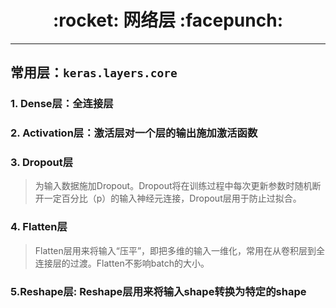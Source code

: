 <h1 align = "center">:rocket: 网络层 :facepunch:</h1>

---
## 常用层：`keras.layers.core`

### 1. Dense层：全连接层
### 2. Activation层：激活层对一个层的输出施加激活函数
### 3. Dropout层
> 为输入数据施加Dropout。Dropout将在训练过程中每次更新参数时随机断开一定百分比（p）的输入神经元连接，Dropout层用于防止过拟合。
### 4. Flatten层
> Flatten层用来将输入“压平”，即把多维的输入一维化，常用在从卷积层到全连接层的过渡。Flatten不影响batch的大小。
### 5.Reshape层: Reshape层用来将输入shape转换为特定的shape
